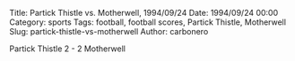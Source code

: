 Title: Partick Thistle vs. Motherwell, 1994/09/24
Date: 1994/09/24 00:00
Category: sports
Tags: football, football scores, Partick Thistle, Motherwell
Slug: partick-thistle-vs-motherwell
Author: carbonero


Partick Thistle 2 - 2 Motherwell
